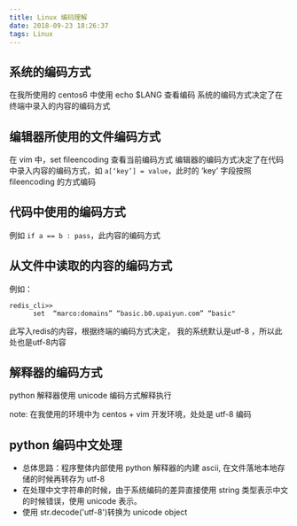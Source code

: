 ```yaml
---
title: Linux 编码理解
date: 2018-09-23 18:26:37
tags: Linux
---
```


## 系统的编码方式
在我所使用的 centos6 中使用 echo $LANG 查看编码
系统的编码方式决定了在终端中录入的内容的编码方式

## 编辑器所使用的文件编码方式
在 vim 中，set fileencoding  查看当前编码方式
编辑器的编码方式决定了在代码中录入内容的编码方式，如 `a[‘key’] = value`，此时的 ‘key’ 字段按照 fileencoding 的方式编码

## 代码中使用的编码方式
例如 `if a == b : pass`，此内容的编码方式

## 从文件中读取的内容的编码方式
例如：
```
redis_cli>>
      set  “marco:domains” “basic.b0.upaiyun.com” “basic"
```
此写入redis的内容，根据终端的编码方式决定， 我的系统默认是utf-8 ，所以此处也是utf-8内容

## 解释器的编码方式
python 解释器使用 unicode  编码方式解释执行

note:
在我使用的环境中为 centos + vim 开发环境，处处是 utf-8 编码

## python 编码中文处理
- 总体思路：程序整体内部使用 python 解释器的内建 ascii, 在文件落地本地存储的时候再转存为 utf-8
- 在处理中文字符串的时候，由于系统编码的差异直接使用 string 类型表示中文的时候错误，使用 unicode 表示。
- 使用 str.decode('utf-8')转换为 unicode object
